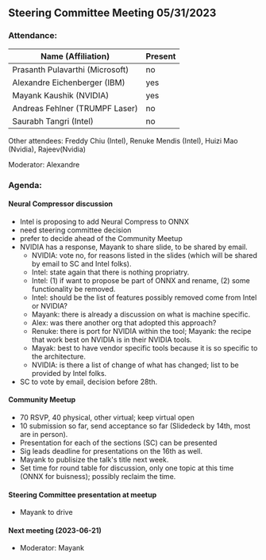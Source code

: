 ## Steering Committee Meeting 05/31/2023

### Attendance:

| Name (Affiliation)              | Present  |
| ------------------------------- | -------- |
| Prasanth Pulavarthi (Microsoft) | no |
| Alexandre Eichenberger (IBM)    | yes |
| Mayank Kaushik (NVIDIA)         | yes |
| Andreas Fehlner (TRUMPF Laser)  | no |
| Saurabh Tangri (Intel)          | no |

Other attendees: Freddy Chiu (Intel), Renuke Mendis (Intel), Huizi Mao (Nvidia), Rajeev(Nvidia)

Moderator: Alexandre

### Agenda:

  #### Neural Compressor discussion
  - Intel is proposing to add Neural Compress to ONNX
  - need steering committee decision
  - prefer to decide ahead of the Community Meetup
  - NVIDIA has a response, Mayank to share slide, to be shared by email.
    - NVIDIA: vote no, for reasons listed in the slides (which will be shared by email to SC and Intel folks).
    - Intel: state again that there is nothing propriatry.
    - Intel: (1) if want to propose be part of ONNX and rename, (2) some functionality be removed.
    - Intel: should be the list of features possibly removed come from Intel or NVIDIA?
    - Mayank: there is already a discussion on what is machine specific.
    - Alex: was there another org that adopted this approach?
    - Renuke: there is port for NVIDIA within the tool; Mayank: the recipe that work best on NVIDIA is in their NVIDIA tools.
    - Mayak: best to have vendor specific tools because it is so specific to the architecture.
    - NVIDIA: is there a list of change of what has changed; list to be provided by Intel folks.
  - SC to vote by email, decision before 28th.
  
  #### Community Meetup
  - 70 RSVP, 40 physical, other virtual; keep virtual open
  - 10 submission so far, send acceptance so far (Slidedeck by 14th, most are in person).
  - Presentation for each of the sections (SC) can be presented
  - Sig leads deadline for presentations on the 16th as well.
  - Mayank to publisize the talk's title next week.
  - Set time for round table for discussion, only one topic at this time (ONNX for buisness); possibly reclaim the time.
  
  #### Steering Committee presentation at meetup
  - Mayank to drive
  
  #### Next meeting (2023-06-21)
  - Moderator: Mayank

